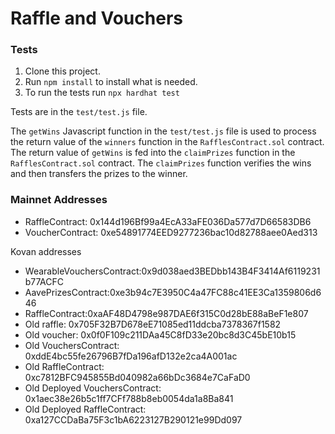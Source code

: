 # Raffle and Vouchers

### Tests

1. Clone this project.
2. Run `npm install` to install what is needed.
3. To run the tests run `npx hardhat test`

Tests are in the `test/test.js` file.

The `getWins` Javascript function in the `test/test.js` file is used to process the return value of the `winners` function in the `RafflesContract.sol` contract.  The return value of `getWins` is fed into the `claimPrizes` function in the `RafflesContract.sol` contract. The `claimPrizes` function verifies the wins and then transfers the prizes to the winner.

### Mainnet Addresses
- RaffleContract: 0x144d196Bf99a4EcA33aFE036Da577d7D66583DB6
- VoucherContract: 0xe54891774EED9277236bac10d82788aee0Aed313


Kovan addresses
- WearableVouchersContract:0x9d038aed3BEDbb143B4F3414Af6119231b77ACFC
- AavePrizesContract:0xe3b94c7E3950C4a47FC88c41EE3Ca1359806d646
- RaffleContract:0xaAF48D4798e987DAE6f315C0d28bE88aBeF1e807
- Old raffle: 0x705F32B7D678eE71085ed11ddcba7378367f1582
- Old voucher: 0x0f0F109c211DAa45C8fD33e20bc8d3C45bE10b15
- Old VouchersContract: 0xddE4bc55fe26796B7fDa196afD132e2ca4A001ac
- Old RaffleContract: 0xc7812BFC945855Bd040982a66bDc3684e7CaFaD0
- Old Deployed VouchersContract: 0x1aec38e26b5c1ff7CFf788b8eb0054da1a8Ba841
- Old Deployed RaffleContract: 0xa127CCDaBa75F3c1bA6223127B290121e99Dd097
